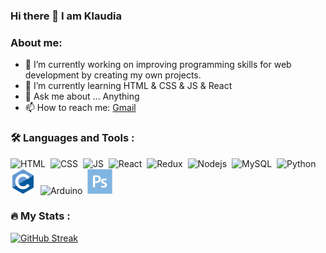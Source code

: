 ### Hi there 👋 I am Klaudia



### About me:
- 🔭 I’m currently working on improving programming skills for web development by creating my own projects.
- 🌱 I’m currently learning HTML & CSS & JS & React
- 💬 Ask me about ... Anything
- 📫 How to reach me: [Gmail](mailto:klaudia.szczepanska.x@gmail.com)


### :hammer_and_wrench: Languages and Tools :
<div> 
  <img src="https://cdn.jsdelivr.net/gh/devicons/devicon/icons/html5/html5-plain-wordmark.svg" title="HTML" alt="HTML" width="40" height="40"/>&nbsp;
  <img src="https://cdn.jsdelivr.net/gh/devicons/devicon/icons/css3/css3-plain-wordmark.svg" title="CSS" alt="CSS" width="40" height="40"/>&nbsp;
  <img src="https://cdn.jsdelivr.net/gh/devicons/devicon/icons/javascript/javascript-plain.svg" title="JS" alt="JS" width="40" height="40"/>&nbsp;
  <img src="https://cdn.jsdelivr.net/gh/devicons/devicon/icons/react/react-original-wordmark.svg" title="React" alt="React" width="40" height="40"/>&nbsp;
  <img src="https://cdn.jsdelivr.net/gh/devicons/devicon/icons/redux/redux-original.svg" title="Redux" alt="Redux" width="40" height="40"/>&nbsp;
  <img src="https://cdn.jsdelivr.net/gh/devicons/devicon/icons/nodejs/nodejs-original.svg" title="Nodejs" alt="Nodejs" width="40" height="40"/>&nbsp;
  <img src="https://cdn.jsdelivr.net/gh/devicons/devicon/icons/mysql/mysql-original.svg" title="MySQL" alt="MySQL" width="40" height="40"/>&nbsp;
  <img src="https://cdn.jsdelivr.net/gh/devicons/devicon/icons/python/python-original.svg" title="Python" alt="Python" width="40" height="40"/>&nbsp;  
  <img src="https://github.com/ArcherWike/devicons/blob/main/icons/c/c-original.svg" title="C" alt="C" width="40" height="40"/>&nbsp;  
  <img src="https://cdn.jsdelivr.net/gh/devicons/devicon/icons/arduino/arduino-original-wordmark.svg" title="Arduino" alt="Arduino" width="40" height="40"/>&nbsp;
  <img src="https://github.com/ArcherWike/devicons/blob/main/icons/photoshop/photoshop-plain.svg" title="Photoshop" alt="Photoshop" width="40" height="40"/>&nbsp;
  
</div>


### :fire: My Stats :

[![GitHub Streak](http://github-readme-streak-stats.herokuapp.com?user=KSzczepa&theme=dark&background=000000
)](https://git.io/streak-stats
)
